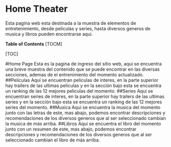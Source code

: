 # Home Theater
Esta pagina web esta destinada a la muestra de elementos de entretenimiento, desde peliculas y series, hasta diversos generos de musica y libros pueden encontrarse aqui.

**Table of Contents**
[TOCM]

[TOC]

#Home Page
Esta es la pagina de ingreso del sitio web, aqui se encuentra una breve muestra del contenido que se puede encontrar en las diversas secciones, ademas de el entrenimiento del momento actualizado.
##Peliculas
Aqui se encuentran peliculas de interes, en la parte superior hay trailers de las ultimas peliculas y en la sección bajo esta se encuentra un ranking de las 12 mejores peliculas del momento.
##Series
Aqui se encuentran series de interes, en la parte superior hay trailers de las ultimas series y en la sección bajo esta se encuentra un ranking de las 12 mejores series del momento.
##Musica
Aqui se encuentra la musica del momento junto con las letras de este, mas abajo, podemos encontrar descripciones y recomendaciones de los diversos generos que al ser seleccionado cambian la musica de más arriba.
##Libros
Aqui se encuentra el libro del momento junto con un resumen de este, mas abajo, podemos encontrar descripciones y recomendaciones de los diversos generos que al ser seleccionado cambian el libro de más arriba.
